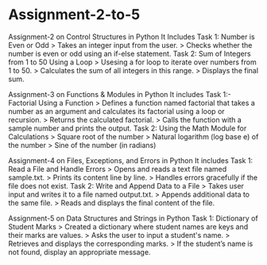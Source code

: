 # Assignment-2-to-5
Assignment-2 on  Control Structures in Python
It Includes Task 1:  Number is Even or Odd
                   > 	Takes an integer input from the user.
                   > 	Checks whether the number is even or odd using an if-else statement.
            Task 2: Sum of Integers from 1 to 50 Using a Loop
                   >   Usesing a for loop to iterate over numbers from 1 to 50.
                   >   Calculates the sum of all integers in this range.
                   >   Displays the final sum.


Assignment-3 on Functions & Modules in Python 
  It includes Task 1:- Factorial Using a Function
                        > Defines a function named factorial that takes a number as an argument and calculates its factorial using a loop or recursion.
                        > Returns the calculated factorial.
                        > Calls the function with a sample number and prints the output.
              Task 2: Using the Math Module for Calculations
                        > Square root of the number
                        > Natural logarithm (log base e) of the number
                        > Sine of the number (in radians)

Assignment-4 on Files, Exceptions, and Errors in Python
   It includes Task 1: Read a File and Handle Errors
                        > Opens and reads a text file named sample.txt.
                        > Prints its content line by line.
                        > Handles errors gracefully if the file does not exist.
                Task 2: Write and Append Data to a File
                        > Takes user input and writes it to a file named output.txt.
                        > Appends additional data to the same file.
                        > Reads and displays the final content of the file.

Assignment-5 on Data Structures and Strings in Python
                Task 1: Dictionary of Student Marks
                        > Created a dictionary where student names are keys and their marks are values.
                        > Asks the user to input a student's name.
                        > Retrieves and displays the corresponding marks.
                        > If the student’s name is not found, display an appropriate message.
